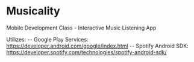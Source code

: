 # Musicality
Mobile Development Class - Interactive Music Listening App

Utilizes:
-- Google Play Services:  https://developer.android.com/google/index.html
-- Spotify Android SDK: https://developer.spotify.com/technologies/spotify-android-sdk/
